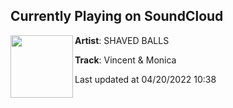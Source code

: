 ## Currently Playing on SoundCloud

[<img align="left" width="100" src="https://i1.sndcdn.com/artworks-TCD9a8EAYbrFI2jU-n0iYpA-t500x500.jpg">](https://soundcloud.com/shavedballs/vincent-monica?in=shavedballs/sets/byebyetape)

**Artist**: SHAVED BALLS 

**Track**: Vincent & Monica

Last updated at 04/20/2022 10:38
